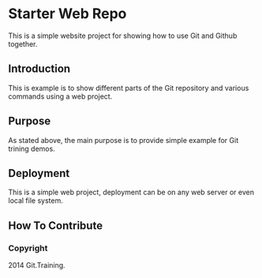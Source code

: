 # Starter Web Repo

This is a simple website project for showing how to use Git and Github together.

## Introduction

This is example is to show different parts of the Git repository and various commands using a web project.

## Purpose

As stated above, the main purpose is to provide simple example for Git trining demos.

## Deployment

This is a simple web project, deployment can be on any web server or even local file system.

## How To Contribute


### Copyright

2014 Git.Training.